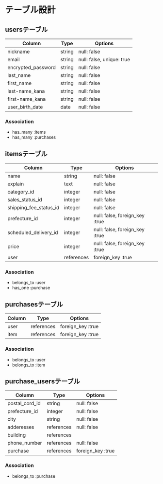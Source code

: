 # テーブル設計

## usersテーブル

| Column                   | Type       | Options                        |
| ------------------------ | ---------- | ------------------------------ |
| nickname                 | string     | null: false                    |
| email                    | string     | null: false, unique: true      |
| encrypted_password       | string     | null: false                    |
| last_name                | string     | null: false                    |
| first_name               | string     | null: false                    |
| last-name_kana           | string     | null: false                    |
| first-name_kana          | string     | null: false                    |
| user_birth_date          | date       | null: false                    |

### Association

- has_many :items
- has_many :purchases

## itemsテーブル

| Column                  | Type       | Options                        |
| ----------------------- | ---------- | ------------------------------ |
| name                    | string     | null: false                    |
| explain                 | text       | null: false                    |
| category_id             | integer    | null: false                    |
| sales_status_id         | integer    | null: false                    |
| shipping_fee_status_id  | integer    | null: false                    |
| prefecture_id           | integer    | null: false, foreign_key :true |
| scheduled_delivery_id   | integer    | null: false, foreign_key :true |
| price                   | integer    | null: false, foreign_key :true |
| user                    | references | foreign_key :true              |

### Association

- belongs_to :user
- has_one :purchase

## purchasesテーブル

| Column                  | Type       | Options                        |
| ----------------------- | ---------- | ------------------------------ |
| user                    | references | foreign_key :true              |
| item                    | references | foreign_key :true              |

### Association

- belongs_to :user
- belongs_to :item

## purchase_usersテーブル

| Column                  | Type           | Options                        |
| ----------------------- | -------------- | ------------------------------ |
| postal_cord_id          | string         | null: false                    |
| prefecture_id           | integer        | null: false                    |
| city                    | string         | null: false                    |
| adderesses              | references     | null: false                    |
| building                | references     |                                |
| phone_number            | references     | null: false                    |
| purchase                | references     | foreign_key :true              |


### Association

- belongs_to :purchase
